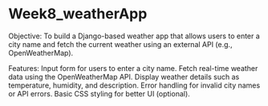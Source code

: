 # Week8_weatherApp
Objective:
To build a Django-based weather app that allows users to enter a city name and fetch the current weather using an external API (e.g., OpenWeatherMap).

Features:
Input form for users to enter a city name.
Fetch real-time weather data using the OpenWeatherMap API.
Display weather details such as temperature, humidity, and description.
Error handling for invalid city names or API errors.
Basic CSS styling for better UI (optional).
